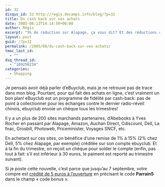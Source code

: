```yaml
---
id: 32
disqus_id: 32 http://regis.decamps.info/blog/?p=32
title: Du cash back sur vos achats
date: 2005-08-13T14:14:50+00:00
author: Régis
excerpt: "5% de réduction sur Alapage, ça vous dit? Et des réductions chez pixmania, La Redoute, Cdiscount? Et un cadeau de 5 euros  à l'ouverture du compte?"
layout: post
guid: /?p=32
permalink: /2005/08/du-cash-back-sur-vos-achats/
tmac_last_id:
  - ""
dsq_thread_id:
  - "189256234"
categories:
  - Shopping
---
```

Je pensais avoir déjà parler d’eBuyclub, mais je ne retrouve pas de trace dans mon blog. Pourtant, pour qui fait des achats en ligne, c’est vraiment un bon plan! eBuyclub est un programme de fidélité par cash-back: pas de point à collectionner pour les échanges contre le dernier radio-réveil chinois, ebuyclub envoie un chèque tous les trimestres!

Il y a un plus de 200 sites marchands partenaires, d’Abebooks à Yves Rocher en passant par Alapage, Amazon, Auchan Direct, Cdiscount, Dell, La fnac, Grosbill, Photoweb, Priceminister, Voyages SNCF, etc.

En achetant sur ces sites, on bénéfice d’une remise de 1% à 15% (2% chez Dell, 5% chez Alapage, par exemple) créditée sur son compte ebuyclub. Et à la fin du trimestre, on reçoit un chèque pour solder le compte (enfin, pas tout à fait: s’il est inférieur à 30 euros, le paiment est reporté au trimestre suivant).

Si je poste cette nouvelle, c’est parce que jusqu’au 7 septembre, votre compre est [crédité de 5 euros à l’ouverture](http://www.ebuyclub.com/Accueil.jsp?parrain=decampsr) en précisant le code **Parrain5** dans le champ « code bonus ».
